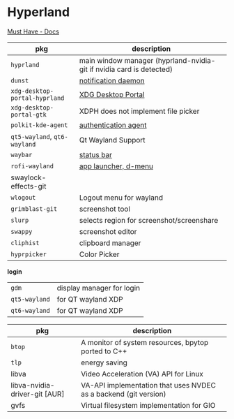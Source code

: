 # Hyperland

[Must Have - Docs](https://wiki.hyprland.org/Useful-Utilities/Must-have/)

| pkg                           | description                                                          |
| ----------------------------- | -------------------------------------------------------------------- |
| `hyprland`                    | main window manager (hyprland-nvidia-git if nvidia card is detected) |
| `dunst`                       | [notification daemon](https://wiki.hyprland.org/Useful-Utilities/Must-have/#a-notification-daemon)  |
| `xdg-desktop-portal-hyprland` | [XDG Desktop Portal](https://wiki.hyprland.org/Useful-Utilities/Must-have/#xdg-desktop-portal)      |
| `xdg-desktop-portal-gtk`      | XDPH does not implement file picker                                                                 |
| `polkit-kde-agent`            | [authentication agent](https://wiki.hyprland.org/Useful-Utilities/Must-have/#authentication-agent)  |
| `qt5-wayland`, `qt6-wayland`  | Qt Wayland Support                                                   |
| `waybar`                      | [status bar](https://wiki.hyprland.org/Useful-Utilities/Status-Bars/#waybar)  |
| `rofi-wayland`                | [app launcher, d-menu](https://wiki.hyprland.org/Useful-Utilities/App-Launchers/#rofi-wayland-fork) |
| swaylock-effects-git          |                                                                      |
| `wlogout`                     | Logout menu for wayland                                              |
| `grimblast-git`               | screenshot tool                                                      |
| `slurp`                       | selects region for screenshot/screenshare                            |
| `swappy`                      | screenshot editor                                                    |
| `cliphist`                    | clipboard manager                                                    |
| `hyprpicker`                  | Color Picker                                                         |



**login**

|               |                           |
| ------------- | ------------------------- |
| `gdm`         | display manager for login |
| `qt5-wayland` | for QT wayland XDP        |
| `qt6-wayland` | for QT wayland XDP        |




| pkg                           | description                                                      |
| ----------------------------- | ---------------------------------------------------------------- |
| `btop`                        | A monitor of system resources, bpytop ported to C++              |
| `tlp`                         | energy saving                                                    |
| libva                         | Video Acceleration (VA) API for Linux                            |
| libva-nvidia-driver-git [AUR] | VA-API implementation that uses NVDEC as a backend (git version) |
| gvfs                          | Virtual filesystem implementation for GIO                        |

